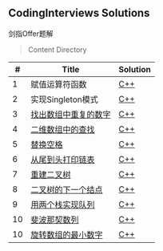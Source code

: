 ## CodingInterviews Solutions
剑指Offer题解

> Content Directory

|#|Title|Solution|
|---|---|---|
|1|赋值运算符函数|[C++](https://github.com/htdwade/CodingInterviews/blob/master/01.AssignmentOperator/AssignmentOperator.cpp)|
|2|实现Singleton模式|[C++](https://github.com/htdwade/CodingInterviews/blob/master/02.Singleton/Singleton.cpp)|
|3|[找出数组中重复的数字](https://www.nowcoder.com/practice/623a5ac0ea5b4e5f95552655361ae0a8?tpId=13&tqId=11203&tPage=1&rp=1&ru=/ta/coding-interviews&qru=/ta/coding-interviews/question-ranking)|[C++](https://github.com/htdwade/CodingInterviews/blob/master/03.FindDuplicationInArray/FindDuplicationInArray.cpp)|
|4|[二维数组中的查找](https://www.nowcoder.com/practice/abc3fe2ce8e146608e868a70efebf62e?tpId=13&tqId=11154&tPage=1&rp=1&ru=/ta/coding-interviews&qru=/ta/coding-interviews/question-ranking)|[C++](https://github.com/htdwade/CodingInterviews/blob/master/04.FindInPartiallySortedMatrix/FindInPartiallySortedMatrix.cpp)|
|5|[替换空格](https://www.nowcoder.com/practice/4060ac7e3e404ad1a894ef3e17650423?tpId=13&tqId=11155&tPage=1&rp=1&ru=/ta/coding-interviews&qru=/ta/coding-interviews/question-ranking)|[C++](https://github.com/htdwade/CodingInterviews/blob/master/05.ReplaceSpaces/ReplaceSpaces.cpp)|
|6|[从尾到头打印链表](https://www.nowcoder.com/practice/d0267f7f55b3412ba93bd35cfa8e8035?tpId=13&tqId=11156&tPage=1&rp=1&ru=/ta/coding-interviews&qru=/ta/coding-interviews/question-ranking)|[C++](https://github.com/htdwade/CodingInterviews/blob/master/06.PrintListInReversedOrder/PrintListInReversedOrder.cpp)|
|7|[重建二叉树](https://www.nowcoder.com/practice/8a19cbe657394eeaac2f6ea9b0f6fcf6?tpId=13&tqId=11157&tPage=1&rp=1&ru=/ta/coding-interviews&qru=/ta/coding-interviews/question-ranking)|[C++](https://github.com/htdwade/CodingInterviews/blob/master/07.ConstructBinaryTree/ConstructBinaryTree.cpp)|
|8|[二叉树的下一个结点](https://www.nowcoder.com/practice/9023a0c988684a53960365b889ceaf5e?tpId=13&tqId=11210&tPage=1&rp=1&ru=/ta/coding-interviews&qru=/ta/coding-interviews/question-ranking)|[C++](https://github.com/htdwade/CodingInterviews/blob/master/08.NextNodeInBinaryTrees/NextNodeInBinaryTrees.cpp)|
|9|[用两个栈实现队列](https://www.nowcoder.com/practice/54275ddae22f475981afa2244dd448c6?tpId=13&tqId=11158&tPage=1&rp=1&ru=/ta/coding-interviews&qru=/ta/coding-interviews/question-ranking)|[C++](https://github.com/htdwade/CodingInterviews/blob/master/09.QueueWithTwoStacks/QueueWithTwoStacks.cpp)|
|10|[斐波那契数列](https://www.nowcoder.com/practice/c6c7742f5ba7442aada113136ddea0c3?tpId=13&tqId=11160&tPage=1&rp=1&ru=/ta/coding-interviews&qru=/ta/coding-interviews/question-ranking)|[C++](https://github.com/htdwade/CodingInterviews/blob/master/10.Fibonacci/Fibonacci.cpp)|
|10|[旋转数组的最小数字](https://www.nowcoder.com/practice/9f3231a991af4f55b95579b44b7a01ba?tpId=13&tqId=11159&tPage=1&rp=1&ru=/ta/coding-interviews&qru=/ta/coding-interviews/question-ranking)|[C++](https://github.com/htdwade/CodingInterviews/blob/master/11.MinNumberInRotatedArray/MinNumberInRotatedArray.cpp)|